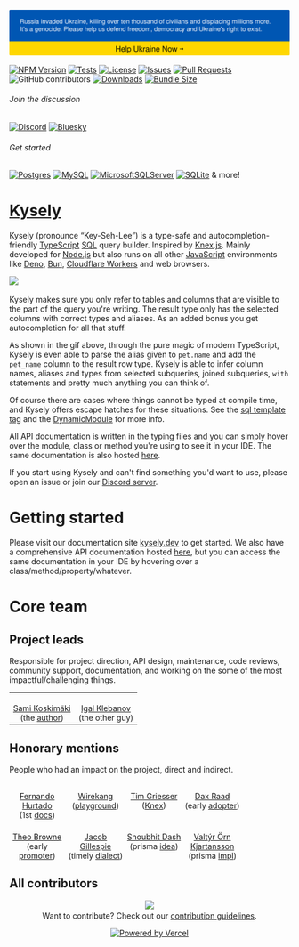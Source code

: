 [![Stand With Ukraine](https://raw.githubusercontent.com/vshymanskyy/StandWithUkraine/main/banner2-direct.svg)](https://stand-with-ukraine.pp.ua)

[![NPM Version](https://img.shields.io/npm/v/kysely?style=flat&label=latest)](https://github.com/kysely-org/kysely/releases/latest)
[![Tests](https://github.com/kysely-org/kysely/actions/workflows/test.yml/badge.svg)](https://github.com/kysely-org/kysely)
[![License](https://img.shields.io/github/license/kysely-org/kysely?style=flat)](https://github.com/kysely-org/kysely/blob/master/LICENSE)
[![Issues](https://img.shields.io/github/issues-closed/kysely-org/kysely?logo=github)](https://github.com/kysely-org/kysely/issues?q=is%3Aissue+is%3Aopen+sort%3Aupdated-desc)
[![Pull Requests](https://img.shields.io/github/issues-pr-closed/kysely-org/kysely?label=PRs&logo=github&style=flat)](https://github.com/kysely-org/kysely/pulls?q=is%3Apr+is%3Aopen+sort%3Aupdated-desc)
![GitHub contributors](https://img.shields.io/github/contributors/kysely-org/kysely)
[![Downloads](https://img.shields.io/npm/dw/kysely?logo=npm)](https://www.npmjs.com/package/kysely)
[![Bundle Size](https://img.shields.io/bundlephobia/minzip/kysely?label=size&logo=npm)](https://bundlephobia.com/package/kysely)

###### Join the discussion ⠀⠀⠀⠀⠀⠀⠀ 
[![Discord](https://img.shields.io/badge/Discord-%235865F2.svg?style=flat&logo=discord&logoColor=white)](https://discord.gg/xyBJ3GwvAm)
[![Bluesky](https://img.shields.io/badge/Bluesky-0285FF?style=flat&logo=Bluesky&logoColor=white)](https://bsky.app/profile/kysely.dev)

###### Get started
[![Postgres](https://img.shields.io/badge/postgres-%23316192.svg?style=flat&logo=postgresql&logoColor=white)](https://kysely.dev/docs/getting-started?dialect=postgresql)
[![MySQL](https://img.shields.io/badge/mysql-4479A1.svg?style=flat&logo=mysql&logoColor=white)](https://kysely.dev/docs/getting-started?dialect=mysql)
[![MicrosoftSQLServer](https://img.shields.io/badge/Microsoft%20SQL%20Server-CC2927?style=flat&logo=microsoft%20sql%20server&logoColor=white)](https://kysely.dev/docs/getting-started?dialect=mssql)
[![SQLite](https://img.shields.io/badge/sqlite-%2307405e.svg?style=flat&logo=sqlite&logoColor=white)](https://kysely.dev/docs/getting-started?dialect=sqlite)
& more!

# [Kysely](https://kysely.dev)

Kysely (pronounce “Key-Seh-Lee”) is a type-safe and autocompletion-friendly [TypeScript](https://www.typescriptlang.org/) [SQL](https://en.wikipedia.org/wiki/SQL) query builder.
Inspired by [Knex.js](http://knexjs.org/). Mainly developed for [Node.js](https://nodejs.org/en/) but also
runs on all other [JavaScript](https://developer.mozilla.org/en-US/docs/Web/JavaScript) environments like [Deno](https://deno.com/), [Bun](https://bun.sh/), [Cloudflare Workers](https://workers.cloudflare.com/)
and web browsers.

![](https://github.com/kysely-org/kysely/blob/master/assets/demo.gif)

Kysely makes sure you only refer to tables and columns that are visible to the part of the query
you're writing. The result type only has the selected columns with correct types and aliases. As an
added bonus you get autocompletion for all that stuff.

As shown in the gif above, through the pure magic of modern TypeScript, Kysely is even able to parse
the alias given to `pet.name` and add the `pet_name` column to the result row type. Kysely is able to infer
column names, aliases and types from selected subqueries, joined subqueries, `with` statements and pretty
much anything you can think of.

Of course there are cases where things cannot be typed at compile time, and Kysely offers escape
hatches for these situations. See the [sql template tag](https://kysely-org.github.io/kysely-apidoc/interfaces/Sql.html)
and the [DynamicModule](https://kysely-org.github.io/kysely-apidoc/classes/DynamicModule.html#ref) for more info.

All API documentation is written in the typing files and you can simply hover over the module, class
or method you're using to see it in your IDE. The same documentation is also hosted [here](https://kysely-org.github.io/kysely-apidoc/).

If you start using Kysely and can't find something you'd want to use, please open an issue or join our
[Discord server](https://discord.gg/xyBJ3GwvAm).

# Getting started

Please visit our documentation site [kysely.dev](https://kysely.dev) to get started. We also have a comprehensive
API documentation hosted [here](https://kysely-org.github.io/kysely-apidoc/), but you can access the same
documentation in your IDE by hovering over a class/method/property/whatever.

# Core team

## Project leads

Responsible for project direction, API design, maintenance, code reviews, community support, documentation, and working on the some of the most 
impactful/challenging things.

<table>
    <tbody>
        <tr>
            <td align="center">
                <a href="https://github.com/koskimas">
                    <img src="https://avatars.githubusercontent.com/u/846508?v=4?s=100" width="100px;" alt=""/>
                    <br />
                    Sami Koskimäki
                </a>
                <br />
                (the <a href="https://web.archive.org/web/20211203210043/https://www.jakso.me/blog/kysely-a-type-safe-sql-query-builder-for-typescript">author</a>)
            </td>
            <td align="center">
                <a href="https://github.com/igalklebanov">
                    <img src="https://avatars.githubusercontent.com/u/14938291?v=4&s=100" width="100px;" alt=""/>
                    <br />
                    Igal Klebanov
                </a>
                <br />
                (the other guy)
            </td>
        </tr>
    </tbody>
</table>

## Honorary mentions

People who had an impact on the project, direct and indirect.

<div style="display: grid; grid-template-columns: repeat(auto-fit, minmax(100px, 0.125fr)); gap: 5px; align-items: start; text-align: center;">
    <div>
        <a href="https://github.com/fhur">
                    <img src="https://avatars.githubusercontent.com/u/6452323?v=4&s=100" width="100px;" alt=""/>
                    <br />
                    Fernando Hurtado
                </a>
                <br />
        (1st <a href="https://kysely.dev">docs</a>)
    </div>
    <div>
        <a href="https://github.com/wirekang">
            <img src="https://avatars.githubusercontent.com/u/43294688?v=4&s=100" width="100px;" alt=""/>
            <br />
            Wirekang
        </a>
        <br />
        (<a href="https://kyse.link">playground</a>)
    </div>
    <div>
        <a href="https://github.com/tgriesser">
            <img src="https://avatars.githubusercontent.com/u/154748?v=4&s=100" width="100px;" alt=""/>
            <br />
            Tim Griesser
        </a>
        <br />
        (<a href="https://knexjs.org/">Knex</a>)
    </div>
    <div>
        <a href="https://github.com/thdxr">
            <img src="https://avatars.githubusercontent.com/u/826656?v=4&s=100" width="100px;" alt=""/>
            <br />
            Dax Raad
        </a>
        <br />
        (early <a href="https://thdxr.com/post/serverless-relational-showdown">adopter</a>)
    </div>
    <div>
        <a href="https://github.com/t3dotgg">
            <img src="https://avatars.githubusercontent.com/u/6751787?v=4&s=100" width="100px;" alt=""/>
            <br />
            Theo Browne
        </a>
        <br />
        (early <a href="https://discord.com/channels/966627436387266600/988912020558602331/993220628154961930">promoter</a>)
    </div>
    <div>
        <a href="https://github.com/jacobwgillespie">
            <img src="https://avatars.githubusercontent.com/u/130874?v=4&s=100" width="100px;" alt=""/>
            <br />
            Jacob Gillespie
        </a>
        <br />
        (timely <a href="https://github.com/depot/kysely-planetscale">dialect</a>)
    </div>
    <div>
        <a href="https://github.com/nexxeln">
         <img src="https://avatars.githubusercontent.com/u/95541290?v=4&s=100" width="100px" alt="" />
         <br />
         Shoubhit Dash
        </a>
        <br />
        (prisma <a href="https://www.nexxel.dev/blog/typesafe-database">idea</a>)
    </div>
        <div>
        <a href="https://github.com/nexxeln">
         <img src="https://avatars.githubusercontent.com/u/3050355?v=4&s=100" width="100px" alt="" />
         <br />
         Valtýr Örn Kjartansson
        </a>
        <br />
        (prisma <a href="https://github.com/valtyr/prisma-kysely">impl</a>)
    </div>
</div>

## All contributors

<p align="center">
    <a href="https://github.com/kysely-org/kysely/graphs/contributors">
        <img src="https://contrib.rocks/image?repo=kysely-org/kysely" />
    </a>
    </br>
    <span>Want to contribute? Check out our <a href="./CONTRIBUTING.md" >contribution guidelines</a>.</span>
</p>

<p align="center">
    <a href="https://vercel.com/?utm_source=kysely&utm_campaign=oss">
        <img src="https://kysely.dev/img/powered-by-vercel.svg" alt="Powered by Vercel" />
    </a>
</p>
